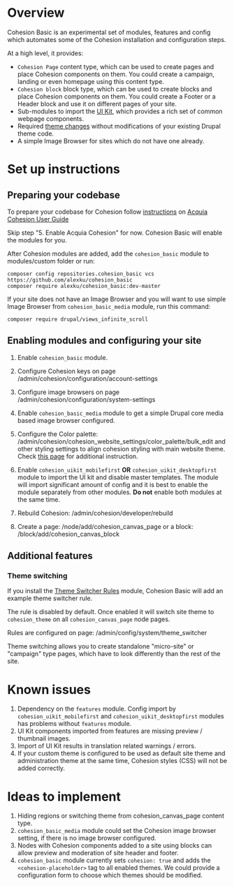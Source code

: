 # Overview

Cohesion Basic is an experimental set of modules, features and config which automates some of the Cohesion installation and configuration steps.

At a high level, it provides:
- `Cohesion Page` content type, which can be used to create pages and place Cohesion components on them. You could create a campaign, landing or even homepage using this content type.
- `Cohesion block` block type, which can be used to create blocks and place Cohesion components on them. You could create a Footer or a Header block and use it on different pages of your site.
- Sub-modules to import the [UI Kit](https://uikit.cohesiondx.com/), which provides a rich set of common webpage components.
- Required [theme changes](https://cohesiondocs.acquia.com/user-guide/step-3-modify-your-website-theme) without modifications of your existing Drupal theme code.
- A simple Image Browser for sites which do not have one already.


# Set up instructions

## Preparing your codebase

To prepare your codebase for Cohesion follow [instructions](https://cohesiondocs.acquia.com/user-guide/step-1a-installing-acquia-cohesion-modules-your-website-composer) on [Acquia Cohesion User Guide](https://cohesiondocs.acquia.com/user-guide)

Skip step "5. Enable Acquia Cohesion" for now. Cohesion Basic will enable the modules for you.

After Cohesion modules are added, add the `cohesion_basic` module to modules/custom folder or run:
```
composer config repositories.cohesion_basic vcs https://github.com/alexku/cohesion_basic
composer require alexku/cohesion_basic:dev-master
```

If your site does not have an Image Browser and you will want to use simple Image Browser from `cohesion_basic_media` module, run this command:
```
composer require drupal/views_infinite_scroll
```

## Enabling modules and configuring your site

1. Enable `cohesion_basic` module.
1. Configure Cohesion keys on page /admin/cohesion/configuration/account-settings
1. Configure image browsers on page /admin/cohesion/configuration/system-settings
  1. Enable `cohesion_basic_media` module to get a simple Drupal core media based image browser configured.
1. Configure the Color palette: /admin/cohesion/cohesion_website_settings/color_palette/bulk_edit and other styling settings to align cohesion styling with main website theme. Check [this page](https://cohesiondocs.acquia.com/user-guide/using-acquia-cohesion-existing-website) for additional instruction.
1. Enable `cohesion_uikit_mobilefirst` **OR** `cohesion_uikit_desktopfirst` module to import the UI kit and disable master templates. The module will import significant amount of config and it is best to enable the module separately from other modules. **Do not** enable both modules at the same time.
1. Rebuild Cohesion: /admin/cohesion/developer/rebuild

1. Create a page: /node/add/cohesion_canvas_page or a block: /block/add/cohesion_canvas_block

## Additional features


### Theme switching

If you install the [Theme Switcher Rules](https://www.drupal.org/project/theme_switcher) module, Cohesion Basic will add an example theme switcher rule.

The rule is disabled by default. Once enabled it will switch site theme to `cohesion_theme` on all `cohesion_canvas_page` node pages.

Rules are configured on page: /admin/config/system/theme_switcher

Theme switching allows you to create standalone "micro-site" or "campaign" type pages, which have to look differently than the rest of the site.



# Known issues

1. Dependency on the `features` module. Config import by `cohesion_uikit_mobilefirst` and `cohesion_uikit_desktopfirst` modules has problems without `features` module.
1. UI Kit components imported from features are missing preview / thumbnail images.
1. Import of UI Kit results in translation related warnings / errors.
1. If your custom theme is configured to be used as default site theme and administration theme at the same time, Cohesion styles (CSS) will not be added correctly.


# Ideas to implement

1. Hiding regions or switching theme from cohesion_canvas_page content type.
1. `cohesion_basic_media` module could set the Cohesion image browser setting, if there is no image browser configured.
1. Nodes with Cohesion components added to a site using blocks can allow preview and moderation of site header and footer.
1. `cohesion_basic` module currently sets `cohesion: true` and adds the `<cohesion-placeholder>` tag to all enabled themes. We could provide a configuration form to choose which themes should be modified.
